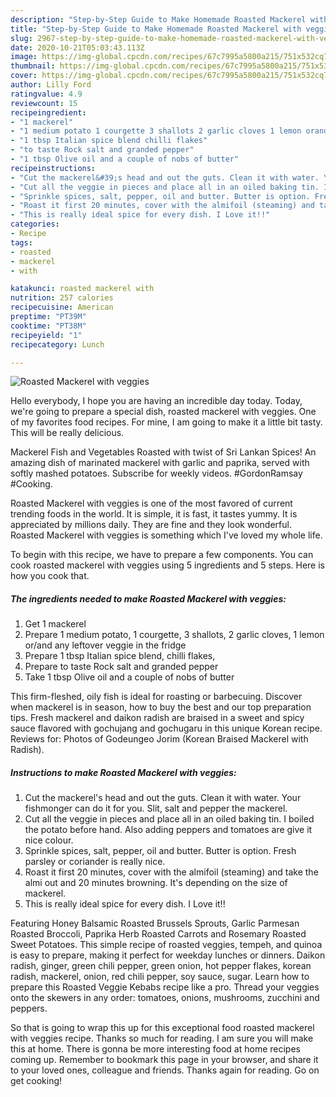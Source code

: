 ```yaml
---
description: "Step-by-Step Guide to Make Homemade Roasted Mackerel with veggies"
title: "Step-by-Step Guide to Make Homemade Roasted Mackerel with veggies"
slug: 2967-step-by-step-guide-to-make-homemade-roasted-mackerel-with-veggies
date: 2020-10-21T05:03:43.113Z
image: https://img-global.cpcdn.com/recipes/67c7995a5800a215/751x532cq70/roasted-mackerel-with-veggies-recipe-main-photo.jpg
thumbnail: https://img-global.cpcdn.com/recipes/67c7995a5800a215/751x532cq70/roasted-mackerel-with-veggies-recipe-main-photo.jpg
cover: https://img-global.cpcdn.com/recipes/67c7995a5800a215/751x532cq70/roasted-mackerel-with-veggies-recipe-main-photo.jpg
author: Lilly Ford
ratingvalue: 4.9
reviewcount: 15
recipeingredient:
- "1 mackerel"
- "1 medium potato 1 courgette 3 shallots 2 garlic cloves 1 lemon orand any leftover veggie in the fridge"
- "1 tbsp Italian spice blend chilli flakes"
- "to taste Rock salt and granded pepper"
- "1 tbsp Olive oil and a couple of nobs of butter"
recipeinstructions:
- "Cut the mackerel&#39;s head and out the guts. Clean it with water. Your fishmonger can do it for you. Slit, salt and pepper the mackerel."
- "Cut all the veggie in pieces and place all in an oiled baking tin. I boiled the potato before hand. Also adding peppers and tomatoes are give it nice colour."
- "Sprinkle spices, salt, pepper, oil and butter. Butter is option. Fresh parsley or coriander is really nice."
- "Roast it first 20 minutes, cover with the almifoil (steaming) and take the almi out and 20 minutes browning. It&#39;s depending on the size of mackerel."
- "This is really ideal spice for every dish. I Love it!!"
categories:
- Recipe
tags:
- roasted
- mackerel
- with

katakunci: roasted mackerel with 
nutrition: 257 calories
recipecuisine: American
preptime: "PT39M"
cooktime: "PT38M"
recipeyield: "1"
recipecategory: Lunch

---
```



![Roasted Mackerel with veggies](https://img-global.cpcdn.com/recipes/67c7995a5800a215/751x532cq70/roasted-mackerel-with-veggies-recipe-main-photo.jpg)

Hello everybody, I hope you are having an incredible day today. Today, we're going to prepare a special dish, roasted mackerel with veggies. One of my favorites food recipes. For mine, I am going to make it a little bit tasty. This will be really delicious.

Mackerel Fish and Vegetables Roasted with twist of Sri Lankan Spices! An amazing dish of marinated mackerel with garlic and paprika, served with softly mashed potatoes. Subscribe for weekly videos. #GordonRamsay #Cooking.

Roasted Mackerel with veggies is one of the most favored of current trending foods in the world. It is simple, it is fast, it tastes yummy. It is appreciated by millions daily. They are fine and they look wonderful. Roasted Mackerel with veggies is something which I've loved my whole life.


To begin with this recipe, we have to prepare a few components. You can cook roasted mackerel with veggies using 5 ingredients and 5 steps. Here is how you cook that.

<!--inarticleads1-->

##### The ingredients needed to make Roasted Mackerel with veggies:

1. Get 1 mackerel
1. Prepare 1 medium potato, 1 courgette, 3 shallots, 2 garlic cloves, 1 lemon or/and any leftover veggie in the fridge
1. Prepare 1 tbsp Italian spice blend, chilli flakes,
1. Prepare to taste Rock salt and granded pepper
1. Take 1 tbsp Olive oil and a couple of nobs of butter


This firm-fleshed, oily fish is ideal for roasting or barbecuing. Discover when mackerel is in season, how to buy the best and our top preparation tips. Fresh mackerel and daikon radish are braised in a sweet and spicy sauce flavored with gochujang and gochugaru in this unique Korean recipe. Reviews for: Photos of Godeungeo Jorim (Korean Braised Mackerel with Radish). 

<!--inarticleads2-->

##### Instructions to make Roasted Mackerel with veggies:

1. Cut the mackerel&#39;s head and out the guts. Clean it with water. Your fishmonger can do it for you. Slit, salt and pepper the mackerel.
1. Cut all the veggie in pieces and place all in an oiled baking tin. I boiled the potato before hand. Also adding peppers and tomatoes are give it nice colour.
1. Sprinkle spices, salt, pepper, oil and butter. Butter is option. Fresh parsley or coriander is really nice.
1. Roast it first 20 minutes, cover with the almifoil (steaming) and take the almi out and 20 minutes browning. It&#39;s depending on the size of mackerel.
1. This is really ideal spice for every dish. I Love it!!


Featuring Honey Balsamic Roasted Brussels Sprouts, Garlic Parmesan Roasted Broccoli, Paprika Herb Roasted Carrots and Rosemary Roasted Sweet Potatoes. This simple recipe of roasted veggies, tempeh, and quinoa is easy to prepare, making it perfect for weekday lunches or dinners. Daikon radish, ginger, green chili pepper, green onion, hot pepper flakes, korean radish, mackerel, onion, red chili pepper, soy sauce, sugar. Learn how to prepare this Roasted Veggie Kebabs recipe like a pro. Thread your veggies onto the skewers in any order: tomatoes, onions, mushrooms, zucchini and peppers. 

So that is going to wrap this up for this exceptional food roasted mackerel with veggies recipe. Thanks so much for reading. I am sure you will make this at home. There is gonna be more interesting food at home recipes coming up. Remember to bookmark this page in your browser, and share it to your loved ones, colleague and friends. Thanks again for reading. Go on get cooking!
